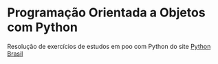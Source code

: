 # Programação Orientada a Objetos com Python
Resolução de exercícios de estudos em poo com Python do site [Python Brasil](https://wiki.python.org.br/ExerciciosClasses)
